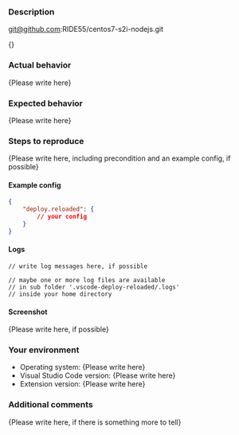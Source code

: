 

### Description
git@github.com:RIDE55/centos7-s2i-nodejs.git

{}

### Actual behavior

{Please write here}

### Expected behavior

{Please write here}

### Steps to reproduce

{Please write here, including precondition and an example config, if possible}

#### Example config

```json
{
    "deploy.reloaded": {
        // your config
    }
}
```

#### Logs

```
// write log messages here, if possible

// maybe one or more log files are available
// in sub folder '.vscode-deploy-reloaded/.logs'
// inside your home directory
```

#### Screenshot

{Please write here, if possible}

### Your environment

- Operating system: {Please write here}
- Visual Studio Code version: {Please write here}
- Extension version: {Please write here}

### Additional comments

{Please write here, if there is something more to tell}
